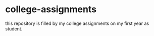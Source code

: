 # college-assignments
this repository is filled by my college assignments on my first year as student.
